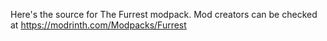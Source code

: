 Here's the source for The Furrest modpack.
Mod creators can be checked at https://modrinth.com/Modpacks/Furrest
